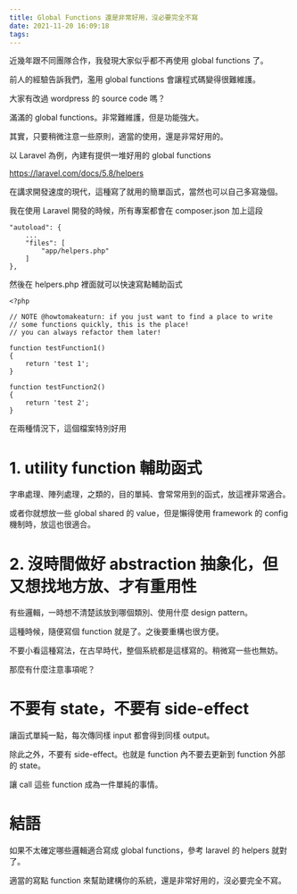 ```yaml
---
title: Global Functions 還是非常好用，沒必要完全不寫
date: 2021-11-20 16:09:18
tags:
---
```

近幾年跟不同團隊合作，我發現大家似乎都不再使用 global functions 了。

前人的經驗告訴我們，濫用 global functions 會讓程式碼變得很難維護。

大家有改過 wordpress 的 source code 嗎？

滿滿的 global functions。非常難維護，但是功能強大。

其實，只要稍微注意一些原則，適當的使用，還是非常好用的。

以 Laravel 為例，內建有提供一堆好用的 global functions

https://laravel.com/docs/5.8/helpers

在講求開發速度的現代，這種寫了就用的簡單函式，當然也可以自己多寫幾個。

我在使用 Laravel 開發的時候，所有專案都會在 composer.json 加上這段

```
"autoload": {
    ...
    "files": [
        "app/helpers.php"
    ]
},
```

然後在 helpers.php 裡面就可以快速寫點輔助函式

```
<?php

// NOTE @howtomakeaturn: if you just want to find a place to write
// some functions quickly, this is the place!
// you can always refactor them later!

function testFunction1()
{
    return 'test 1';
}

function testFunction2()
{
    return 'test 2';
}
```

在兩種情況下，這個檔案特別好用

# 1. utility function 輔助函式

字串處理、陣列處理，之類的，目的單純、會常常用到的函式，放這裡非常適合。

或者你就想放一些 global shared 的 value，但是懶得使用 framework 的 config 機制時，放這也很適合。

# 2. 沒時間做好 abstraction 抽象化，但又想找地方放、才有重用性

有些邏輯，一時想不清楚該放到哪個類別、使用什麼 design pattern。

這種時候，隨便寫個 function 就是了。之後要重構也很方便。

不要小看這種寫法，在古早時代，整個系統都是這樣寫的。稍微寫一些也無妨。

那麼有什麼注意事項呢？

# 不要有 state，不要有 side-effect

讓函式單純一點，每次傳同樣 input 都會得到同樣 output。

除此之外，不要有 side-effect。也就是 function 內不要去更新到 function 外部的 state。

讓 call 這些 function 成為一件單純的事情。

# 結語

如果不太確定哪些邏輯適合寫成 global functions，參考 laravel 的 helpers 就對了。

適當的寫點 function 來幫助建構你的系統，還是非常好用的，沒必要完全不寫。

